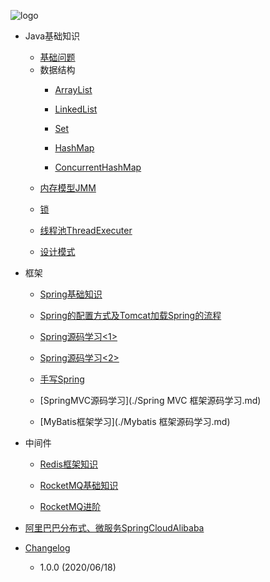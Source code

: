 
![logo](../Image/logo.jpeg ':size=100')

* Java基础知识

    - [基础问题](BasicProblem.md)

    * 数据结构
        - [ArrayList](DataStructure/ArrayList.md)

        - [LinkedList](DataStructure/LinkedList.md)

        - [Set](DataStructure/Set.md)

        - [HashMap](DataStructure/HashMap.md)

        - [ConcurrentHashMap](DataStructure/ConcurrentHashMap.md)

    - [内存模型JMM](JMM.md)

    - [锁](Interview_Lock.md)

    - [线程池ThreadExecuter](Interview_ThreadExecuter.md)

    - [设计模式](Interview_DesignMode.md)

* 框架
    - [Spring基础知识](Spring.md)

    - [Spring的配置方式及Tomcat加载Spring的流程](Spring_StartUp.md)

    - [Spring源码学习<1>](Spring_1.md)

    - [Spring源码学习<2>](Spring_2.md)

    - [手写Spring](Spring_handWrite.md)

    - [SpringMVC源码学习](./Spring MVC 框架源码学习.md)

    - [MyBatis框架学习](./Mybatis 框架源码学习.md)


* 中间件
    - [Redis框架知识](Redis_2.md)

    - [RocketMQ基础知识](RocketMQ_1.md)

    - [RocketMQ进阶](RocketMQ_2.md)

* [阿里巴巴分布式、微服务SpringCloudAlibaba](SpringCloudAlibaba.md)

* [Changelog](changelog.md)

    - 1.0.0 (2020/06/18)